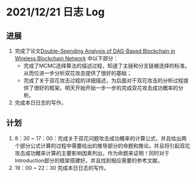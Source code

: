 # 2021/12/21 日志 Log

## 进展

1. 完成了论文[Double-Spending Analysis of DAG-Based Blockchain in Wireless Blockchain Network](./Blockchain/../../PHD%20Papers/Double_Spending%20Analysis%20of%20DAG_based%20Blockchain%20in%20Wireless%20Blockchain%20Network/Double_Spending%20Analysis%20of%20DAG_based%20Blockchain%20in%20Wireless%20Blockchain%20Network.md) 中以下部分：
   * 完成了MCMC选择算法的描述过程，知道了主链和分支链被选择的标准。从而位进一步分析双花攻击提供了很好的基础；
   * 完成了关于双花攻击过程的详细描述，为后面对于双花攻击的分析过程提供了很好的框架。明天开始开始一步一步的完成双花攻击成功概率的分析。
2. 完成本日日志的写作。
## 计划

1. 8：30 ~ 17：00：完成关于双花问题攻击成功概率的计算公式，并且给出两个部分公式计算的过程中需要给出的推导部分的命题和推论。并且将引起双花攻击成功概率计算的主要影响因素列出，作为命题来证明！同时对于Introduction部分的框架搭建好。并且找到相应需要的参考文献。
2. 19：00 ~ 22：30 完成本日日志的写作。